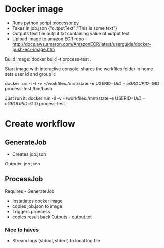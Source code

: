 # Docker image
- Runs python script processor.py
- Takes in job.json
    {"outputText":"This is some text"}
- Outputs text file output.txt containing value of output text
- Upload image to amazon ECR repo - http://docs.aws.amazon.com/AmazonECR/latest/userguide/docker-push-ecr-image.html

Build image:
 docker build -t process-test .

Start image with interactive console: 
 shares the workfiles folder in home
 sets user id and group id

 docker run -i -t -v ~/workfiles:/mnt/state -e USERID=$UID -e GROUPID=$GID process-test /bin/bash

Just run it:
 docker run -d -v ~/workfiles:/mnt/state -e USERID=$UID -e GROUPID=$GID process-test


# Create workflow
## GenerateJob
- Creates job.json

Outputs: job.json
## ProcessJob
Requires - GenerateJob
- Instatiates docker image
- copies job.json to image
- Triggers proecess
- copies result back
Outputs - output.txt
### Nice to haves 
- Stream logs (stdout, stderr) to local log file
